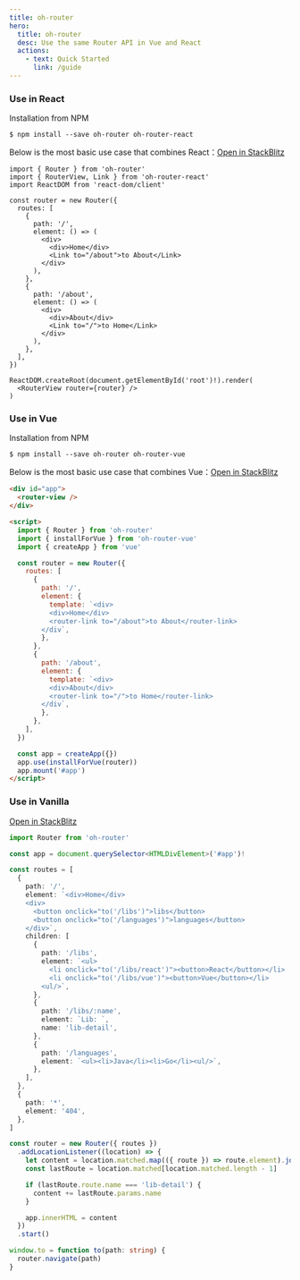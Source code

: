 ```yaml
---
title: oh-router
hero:
  title: oh-router
  desc: Use the same Router API in Vue and React
  actions:
    - text: Quick Started
      link: /guide
---
```


### Use in React

Installation from NPM

```shell
$ npm install --save oh-router oh-router-react
```

Below is the most basic use case that combines React：[Open in StackBlitz](https://stackblitz.com/edit/oh-router-react-basic)

```tsx | pure
import { Router } from 'oh-router'
import { RouterView, Link } from 'oh-router-react'
import ReactDOM from 'react-dom/client'

const router = new Router({
  routes: [
    {
      path: '/',
      element: () => (
        <div>
          <div>Home</div>
          <Link to="/about">to About</Link>
        </div>
      ),
    },
    {
      path: '/about',
      element: () => (
        <div>
          <div>About</div>
          <Link to="/">to Home</Link>
        </div>
      ),
    },
  ],
})

ReactDOM.createRoot(document.getElementById('root')!).render(
  <RouterView router={router} />
)
```

### Use in Vue

Installation from NPM

```shell
$ npm install --save oh-router oh-router-vue
```

Below is the most basic use case that combines Vue：[Open in StackBlitz](https://stackblitz.com/edit/oh-router-vue-basic)

```html
<div id="app">
  <router-view />
</div>

<script>
  import { Router } from 'oh-router'
  import { installForVue } from 'oh-router-vue'
  import { createApp } from 'vue'

  const router = new Router({
    routes: [
      {
        path: '/',
        element: {
          template: `<div>
          <div>Home</div>
          <router-link to="/about">to About</router-link>
        </div`,
        },
      },
      {
        path: '/about',
        element: {
          template: `<div>
          <div>About</div>
          <router-link to="/">to Home</router-link>
        </div`,
        },
      },
    ],
  })

  const app = createApp({})
  app.use(installForVue(router))
  app.mount('#app')
</script>
```

### Use in Vanilla

[Open in StackBlitz](https://stackblitz.com/edit/oh-router-vanilla-basic)

```ts | pure
import Router from 'oh-router'

const app = document.querySelector<HTMLDivElement>('#app')!

const routes = [
  {
    path: '/',
    element: `<div>Home</div>
    <div>
      <button onclick="to('/libs')">libs</button>
      <button onclick="to('/languages')">languages</button>
    </div>`,
    children: [
      {
        path: '/libs',
        element: `<ul>
          <li onclick="to('/libs/react')"><button>React</button></li>
          <li onclick="to('/libs/vue')"><button>Vue</button></li>
        <ul/>`,
      },
      {
        path: '/libs/:name',
        element: `Lib: `,
        name: 'lib-detail',
      },
      {
        path: '/languages',
        element: `<ul><li>Java</li><li>Go</li><ul/>`,
      },
    ],
  },
  {
    path: '*',
    element: '404',
  },
]

const router = new Router({ routes })
  .addLocationListener((location) => {
    let content = location.matched.map(({ route }) => route.element).join('\n')
    const lastRoute = location.matched[location.matched.length - 1]

    if (lastRoute.route.name === 'lib-detail') {
      content += lastRoute.params.name
    }

    app.innerHTML = content
  })
  .start()

window.to = function to(path: string) {
  router.navigate(path)
}
```
